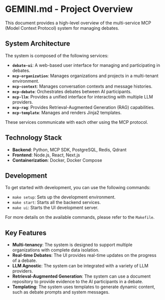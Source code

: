 # GEMINI.md - Project Overview

This document provides a high-level overview of the multi-service MCP (Model Context Protocol) system for managing debates.

## System Architecture

The system is composed of the following services:

- **`debate-ui`**: A web-based user interface for managing and participating in debates.
- **`mcp-organization`**: Manages organizations and projects in a multi-tenant environment.
- **`mcp-context`**: Manages conversation contexts and message histories.
- **`mcp-debate`**: Orchestrates debates between AI participants.
- **`mcp-llm`**: Provides a unified interface for interacting with multiple LLM providers.
- **`mcp-rag`**: Provides Retrieval-Augmented Generation (RAG) capabilities.
- **`mcp-template`**: Manages and renders Jinja2 templates.

These services communicate with each other using the MCP protocol.

## Technology Stack

- **Backend**: Python, MCP SDK, PostgreSQL, Redis, Qdrant
- **Frontend**: Node.js, React, Next.js
- **Containerization**: Docker, Docker Compose

## Development

To get started with development, you can use the following commands:

- `make setup`: Sets up the development environment.
- `make start`: Starts all the backend services.
- `make ui`: Starts the UI development server.

For more details on the available commands, please refer to the `Makefile`.

## Key Features

- **Multi-tenancy**: The system is designed to support multiple organizations with complete data isolation.
- **Real-time Debates**: The UI provides real-time updates on the progress of a debate.
- **LLM Agnostic**: The system can be integrated with a variety of LLM providers.
- **Retrieval-Augmented Generation**: The system can use a document repository to provide evidence to the AI participants in a debate.
- **Templating**: The system uses templates to generate dynamic content, such as debate prompts and system messages.

